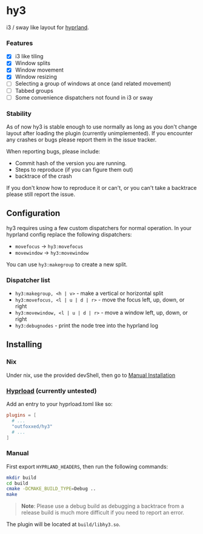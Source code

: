 # hy3
i3 / sway like layout for [hyprland](https://github.com/hyprwm/hyprland).

### Features
- [x] i3 like tiling
- [x] Window splits
- [x] Window movement
- [x] Window resizing
- [ ] Selecting a group of windows at once (and related movement)
- [ ] Tabbed groups
- [ ] Some convenience dispatchers not found in i3 or sway

### Stability
As of now hy3 is stable enough to use normally as long as you don't change layout after loading the plugin (currently unimplemented).
If you encounter any crashes or bugs please report them in the issue tracker.

When reporting bugs, please include:
- Commit hash of the version you are running.
- Steps to reproduce (if you can figure them out)
- backtrace of the crash

If you don't know how to reproduce it or can't, or you can't take a backtrace please still report the issue.

## Configuration
hy3 requires using a few custom dispatchers for normal operation.
In your hyprland config replace the following dispatchers:
 - `movefocus` -> `hy3:movefocus`
 - `movewindow` -> `hy3:movewindow`

You can use `hy3:makegroup` to create a new split.

### Dispatcher list
 - `hy3:makegroup, <h | v>` - make a vertical or horizontal split
 - `hy3:movefocus, <l | u | d | r>` - move the focus left, up, down, or right
 - `hy3:movewindow, <l | u | d | r>` - move a window left, up, down, or right
 - `hy3:debugnodes` - print the node tree into the hyprland log

## Installing

### Nix
Under nix, use the provided devShell, then go to [Manual Installation](#manual)

### [Hyprload](https://github.com/Duckonaut/hyprload) (currently untested)
Add an entry to your hyprload.toml like so:

```toml
plugins = [
  # ...
  "outfoxxed/hy3"
  # ...
]
```

### Manual
First export `HYPRLAND_HEADERS`, then run the following commands:

```sh
mkdir build
cd build
cmake -DCMAKE_BUILD_TYPE=Debug ..
make
```

> **Note**: Please use a debug build as debugging a backtrace from a release build is much more difficult if you need to report an error.

The plugin will be located at `build/libhy3.so`.
